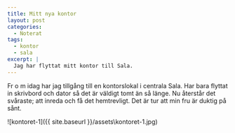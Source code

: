 ```yaml
---
title: Mitt nya kontor
layout: post
categories:
  - Noterat
tags:
  - kontor
  - sala
excerpt: |
  Jag har flyttat mitt kontor till Sala.
---
```

Fr o m idag har jag tillgång till en kontorslokal i centrala Sala. Har bara flyttat in skrivbord och dator så det är väldigt tomt än så länge. Nu återstår det svåraste; att inreda och få det hemtrevligt. Det är tur att min fru är duktig på sånt.

![kontoret-1]({{ site.baseurl }}/assets\kontoret-1.jpg)
